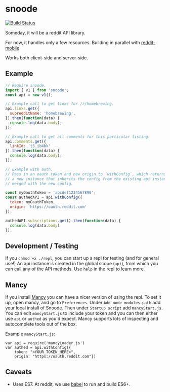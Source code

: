 snoode
======

[![Build Status](https://travis-ci.org/reddit/snoode.svg?branch=master)](https://travis-ci.org/reddit/snoode)

Someday, it will be a reddit API library.

For now, it handles only a few resources. Building in parallel with
[reddit-mobile](https://github.com/reddit/reddit-mobile).

Works both client-side and server-side.

Example
-------

```javascript
// Require snoode.
import { v1 } from 'snoode';
const api = new v1();

// Example call to get links for /r/homebrewing.
api.links.get({
  subredditName: 'homebrewing',
}).then(function(data) {
  console.log(data.body);
});

// Example call to get all comments for this particular listing.
api.comments.get({
  linkId: 't3_ib4bk'
}).then(function(data) {
  console.log(data.body);
});

// Example with auth.
// Pass in an oauth token and new origin to `withConfig`, which returns
// a new instance that inherits the config from the existing api instance
// merged with the new config.

const myOauthToken = 'abcdef1234567890';
const authedAPI = api.withConfig({
  token: myOauthToken,
  origin: 'https://oauth.reddit.com'
});

authedAPI.subscriptions.get().then(function(data) {
  console.log(data.body)
});
```

Development / Testing
---------------------

If you `chmod +x ./repl`, you can start up a repl for testing (and for general
use!) An api instance is created in the global scope (`api`), from which you
can call any of the API methods. Use `help` in the repl to learn more.

Mancy
-----

If you install [Mancy](https://github.com/princejwesley/Mancy) you can have a nicer version of using the repl. To set it up, open mancy, and go to `Preferences`. Under `Add node modules path` add your local install of Snoode. Then under `Startup script` add `mancyStart.js`. You can edit `mancyStart.js` to include your token and you can then either use `api` or `authed` as you'd expect. Mancy supports lots of inspecting and autocomplete tools out of the box.

Example `mancyStart.js`:
```
var api = require('mancyLoader.js')
var authed = api.withConfig({
    token: "<YOUR_TOKEN_HERE>",
    origin: "https://oauth.reddit.com"})
```


Caveats
------

* Uses ES7. At reddit, we use [babel](https://babeljs.io) to run and build ES6+.
